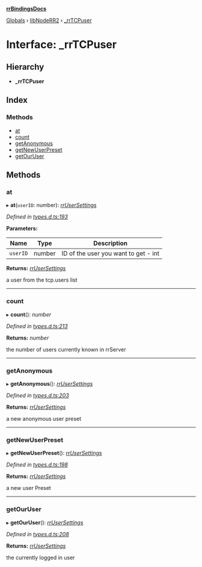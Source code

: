 **[rrBindingsDocs](../README.md)**

[Globals](../README.md) › [libNodeRR2](../modules/libnoderr2.md) › [_rrTCPuser](libnoderr2._rrtcpuser.md)

# Interface: _rrTCPuser

## Hierarchy

* **_rrTCPuser**

## Index

### Methods

* [at](libnoderr2._rrtcpuser.md#at)
* [count](libnoderr2._rrtcpuser.md#count)
* [getAnonymous](libnoderr2._rrtcpuser.md#getanonymous)
* [getNewUserPreset](libnoderr2._rrtcpuser.md#getnewuserpreset)
* [getOurUser](libnoderr2._rrtcpuser.md#getouruser)

## Methods

###  at

▸ **at**(`userID`: number): *[rrUserSettings](libnoderr2.rrusersettings.md)*

*Defined in [types.d.ts:193](https://github.com/Novalis15/rrBindings/blob/33d8d78/nodeJS/win64/v6/types.d.ts#L193)*

**Parameters:**

Name | Type | Description |
------ | ------ | ------ |
`userID` | number | ID of the user you want to get - int |

**Returns:** *[rrUserSettings](libnoderr2.rrusersettings.md)*

a user from the tcp.users list

___

###  count

▸ **count**(): *number*

*Defined in [types.d.ts:213](https://github.com/Novalis15/rrBindings/blob/33d8d78/nodeJS/win64/v6/types.d.ts#L213)*

**Returns:** *number*

the number of users currently known in rrServer

___

###  getAnonymous

▸ **getAnonymous**(): *[rrUserSettings](libnoderr2.rrusersettings.md)*

*Defined in [types.d.ts:203](https://github.com/Novalis15/rrBindings/blob/33d8d78/nodeJS/win64/v6/types.d.ts#L203)*

**Returns:** *[rrUserSettings](libnoderr2.rrusersettings.md)*

a new anonymous user preset

___

###  getNewUserPreset

▸ **getNewUserPreset**(): *[rrUserSettings](libnoderr2.rrusersettings.md)*

*Defined in [types.d.ts:198](https://github.com/Novalis15/rrBindings/blob/33d8d78/nodeJS/win64/v6/types.d.ts#L198)*

**Returns:** *[rrUserSettings](libnoderr2.rrusersettings.md)*

a new user Preset

___

###  getOurUser

▸ **getOurUser**(): *[rrUserSettings](libnoderr2.rrusersettings.md)*

*Defined in [types.d.ts:208](https://github.com/Novalis15/rrBindings/blob/33d8d78/nodeJS/win64/v6/types.d.ts#L208)*

**Returns:** *[rrUserSettings](libnoderr2.rrusersettings.md)*

the currently logged in user